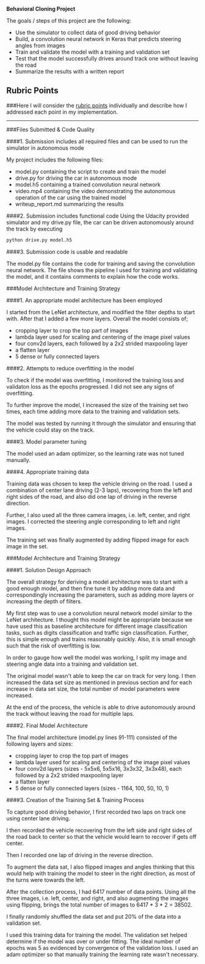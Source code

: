 **Behavioral Cloning Project**

The goals / steps of this project are the following:
* Use the simulator to collect data of good driving behavior
* Build, a convolution neural network in Keras that predicts steering angles from images
* Train and validate the model with a training and validation set
* Test that the model successfully drives around track one without leaving the road
* Summarize the results with a written report


[//]: # (Image References)

## Rubric Points
###Here I will consider the [rubric points](https://review.udacity.com/#!/rubrics/432/view) individually and describe how I addressed each point in my implementation.  

---
###Files Submitted & Code Quality

####1. Submission includes all required files and can be used to run the simulator in autonomous mode

My project includes the following files:
* model.py containing the script to create and train the model
* drive.py for driving the car in autonomous mode
* model.h5 containing a trained convolution neural network 
* video.mp4 containing the video demonstrating the autonomous operation of the car using the trained model
* writeup_report.md summarizing the results

####2. Submission includes functional code
Using the Udacity provided simulator and my drive.py file, the car can be driven autonomously around the track by executing 
```sh
python drive.py model.h5
```

####3. Submission code is usable and readable

The model.py file contains the code for training and saving the convolution neural network. The file shows the pipeline I used for training and validating the model, and it contains comments to explain how the code works.

###Model Architecture and Training Strategy

####1. An appropriate model architecture has been employed

I started from the LeNet architecture, and modified the filter depths to start with. After that I added a few more layers.
Overall the model consists of;
* cropping layer to crop the top part of images
* lambda layer used for scaling and centering of the image pixel values 
* four conv2d layers, each followed by a 2x2 strided maxpooling layer
* a flatten layer
* 5 dense or fully connected layers

####2. Attempts to reduce overfitting in the model

To check if the model was overfitting, I monitored the training loss and validaton loss as the epochs progressed. I did not see any signs of overfitting.

To further improve the model, I increased the size of the training set two times, each time adding more data to the training and validation sets.

The model was tested by running it through the simulator and ensuring that the vehicle could stay on the track.

####3. Model parameter tuning

The model used an adam optimizer, so the learning rate was not tuned manually.

####4. Appropriate training data

Training data was chosen to keep the vehicle driving on the road. I used a combination of center lane driving (2-3 laps), recovering from the left and right sides of the road, and also did one lap of driving in the reverse direction.  

Further, I also used all the three camera images, i.e. left, center, and right images. I corrected the steering angle corresponding to left and right images. 

The training set was finally augmented by adding flipped image for each image in the set. 

###Model Architecture and Training Strategy

####1. Solution Design Approach

The overall strategy for deriving a model architecture was to start with a good enough model, and then fine tune it by adding more data and correspondingly increasing the parameters, such as adding more layers or increasing the depth of filters.

My first step was to use a convolution neural network model similar to the LeNet architecture. I thought this model might be appropriate because we have used this as baseline architecture for different image classification tasks, such as digits classification and traffic sign classification. Further, this is simple enough and trains reasonably quickly. Also, it is small enough such that the risk of overfitting is low.

In order to gauge how well the model was working, I split my image and steering angle data into a training and validation set. 

The original model wasn't able to keep the car on track for very long. I then increased the data set size as mentioned in previous section and for each increase in data set size, the total number of model parameters were increased.

At the end of the process, the vehicle is able to drive autonomously around the track without leaving the road for multiple laps.

####2. Final Model Architecture

The final model architecture (model.py lines 91-111) consisted of the following layers and sizes:

* cropping layer to crop the top part of images
* lambda layer used for scaling and centering of the image pixel values 
* four conv2d layers (sizes - 5x5x6, 5x5x16, 3x3x32, 3x3x48), each followed by a 2x2 strided maxpooling layer
* a flatten layer
* 5 dense or fully connected layers (sizes - 1164, 100, 50, 10, 1)

####3. Creation of the Training Set & Training Process

To capture good driving behavior, I first recorded two laps on track one using center lane driving. 

I then recorded the vehicle recovering from the left side and right sides of the road back to center so that the vehicle would learn to recover if gets off center. 

Then I recorded one lap of driving in the reverse direction.

To augment the data sat, I also flipped images and angles thinking that this would help with training the model to steer in the right direction, as most of the turns were towards the left.

After the collection process, I had 6417 number of data points. Using all the three images, i.e. left, center, and right, and also augmenting the images using flipping, brings the total number of images to 6417 * 3 * 2 = 38502.

I finally randomly shuffled the data set and put 20% of the data into a validation set. 

I used this training data for training the model. The validation set helped determine if the model was over or under fitting. The ideal number of epochs was 5 as evidenced by convergence of the validation loss. I used an adam optimizer so that manually training the learning rate wasn't necessary.
